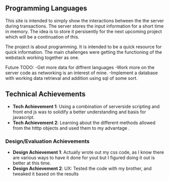 ## Programming Languages

This site is intended to simply show the interactions between the
the server during transactions. The server stores the input information
for a short time in memory. The idea is to store it persisently for the next
upcoming project which will be a continuation of this.

The project is about programming.
It is intended to be a quick resource for quick information.
The main challenges were getting the functioning of the webstack working together as one.

Future TODO:
-Get more data for diffrent languages
-Work more on the server code as networking is an interest of mine.
-Implement a database with working data retrieval and addition using sql of some sort.

## Technical Achievements
- **Tech Achievement 1**: Using a combination of serverside scripting and front end js was to
solidify a better understanding and basis for javascript. 
- **Tech Achievement 2**: Learning about the different methods allowed from the htttp objects 
and used them to my advantage .

### Design/Evaluation Achievements
- **Design Achievement 1**: Actually wrote out my css code, as I know there are various ways to 
have it done for yout but I figured doing it out is better at this time.
- **Design Achievement 2**: UX: Tested the code with my brother, and tweaked it based on the 
results
